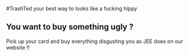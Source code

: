 #TrashTed your best way to looks like a fucking hippy

## You want to buy something ugly ? 
Pick up your card and buy everything disgusting you as JEE does on our website !! 